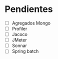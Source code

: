 # Pendientes

* [ ] Agregados Mongo
* [ ] Profiler
* [ ] Jacoco
* [ ] JMeter
* [ ] Sonnar
* [ ] Spring batch
